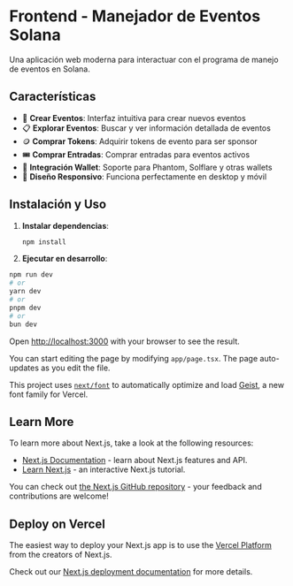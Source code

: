 # Frontend - Manejador de Eventos Solana

Una aplicación web moderna para interactuar con el programa de manejo de eventos en Solana.

## Características

- 🎫 **Crear Eventos**: Interfaz intuitiva para crear nuevos eventos
- 📋 **Explorar Eventos**: Buscar y ver información detallada de eventos
- 🪙 **Comprar Tokens**: Adquirir tokens de evento para ser sponsor
- 🎟️ **Comprar Entradas**: Comprar entradas para eventos activos
- 🔗 **Integración Wallet**: Soporte para Phantom, Solflare y otras wallets
- 📱 **Diseño Responsivo**: Funciona perfectamente en desktop y móvil

## Instalación y Uso

1. **Instalar dependencias**:

   ```bash
   npm install
   ```

2. **Ejecutar en desarrollo**:

```bash
npm run dev
# or
yarn dev
# or
pnpm dev
# or
bun dev
```

Open [http://localhost:3000](http://localhost:3000) with your browser to see the result.

You can start editing the page by modifying `app/page.tsx`. The page auto-updates as you edit the file.

This project uses [`next/font`](https://nextjs.org/docs/app/building-your-application/optimizing/fonts) to automatically optimize and load [Geist](https://vercel.com/font), a new font family for Vercel.

## Learn More

To learn more about Next.js, take a look at the following resources:

- [Next.js Documentation](https://nextjs.org/docs) - learn about Next.js features and API.
- [Learn Next.js](https://nextjs.org/learn) - an interactive Next.js tutorial.

You can check out [the Next.js GitHub repository](https://github.com/vercel/next.js) - your feedback and contributions are welcome!

## Deploy on Vercel

The easiest way to deploy your Next.js app is to use the [Vercel Platform](https://vercel.com/new?utm_medium=default-template&filter=next.js&utm_source=create-next-app&utm_campaign=create-next-app-readme) from the creators of Next.js.

Check out our [Next.js deployment documentation](https://nextjs.org/docs/app/building-your-application/deploying) for more details.
